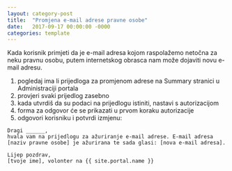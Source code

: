 ```yaml
---
layout: category-post
title:  "Promjena e-mail adrese pravne osobe"
date:   2017-09-17 00:00:00 -0000
categories: template
---
```


Kada korisnik primjeti da je e-mail adresa kojom raspolažemo netočna za neku pravnu osobu, putem internetskog obrasca nam može dojaviti novu e-mail adresu.

1. pogledaj ima li prijedloga za promjenom adrese na Summary stranici u Administraciji portala
2. provjeri svaki prijedlog zasebno
3. kada utvrdiš da su podaci na prijedlogu istiniti, nastavi s autorizacijom
4. forma za odgovor će se prikazati u prvom koraku autorizacije 
5. odgovori korisniku i potvrdi izmjenu:

```
Dragi ______,
hvala vam na prijedlogu za ažuriranje e-mail adrese. E-mail adresa [naziv pravne osobe] je ažurirana te sada glasi: [nova e-mail adresa]. 

Lijep pozdrav,
[tvoje ime], volonter na {{ site.portal.name }}
```
